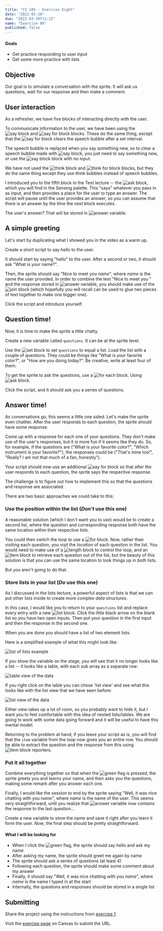 ```yaml
---
title: "CS 105 - Exercise Eight"
date: "2022-03-28"
due: "2022-03-30T11:15"
name: "Exercise 08"
published: false
---
```


#### Goals

- Get practice responding to user input
- Get some more practice with lists

## Objective

Our goal is to simulate a conversation with the sprite. It will ask us questions, wait for our response and then make a comment.

## User interaction

As a refresher, we have five blocks of interacting directly with the user.

To communicate information to the user, we have been using the ![say block](../images/snap-blocks/say.png#inline) and ![say for block](../images/snap-blocks/say-for.png#inline) blocks. These do the same thing, except that the ![say for block](../images/snap-blocks/say-for.png#inline) clears the speech bubble after a set interval.

The speech bubble is replaced when you say something new, so to clear a speech bubble made with ![say block](../images/snap-blocks/say.png#inline), you just need to say something new, or use the ![say block](../images/snap-blocks/say.png#inline) block with no input.

We have not used the ![think block](../images/snap-blocks/think.png#inline) and ![think for block](../images/snap-blocks/think-for.png#inline) blocks, but they do the same thing except they use think bubbles instead of speech bubbles.

I introduced you to the fifth block in the Text lecture -- the ![ask block](../images/snap-blocks/ask.png#inline), which you will find in the Sensing palette. This "says" whatever you pass in as input, and then provides a place for the user to type an answer. The script will pause until the user provides an answer, so you can assume that there is an answer by the time the next block executes.

The user's answer? That will be stored in ![answer variable](../images/snap-blocks/answer.png#inline).

## A simple greeting

Let's start by duplicating what I showed you in the video as a warm up.

Create a short script to say hello to the user.

It should start by saying "hello" to the user. After a second or two, it should ask "What is your name?".

Then, the sprite should say "Nice to meet you _name_", where _name_ is the name the user provided. In order to combine the text "Nice to meet you " and the response stored in ![answer variable](../images/snap-blocks/answer.png#inline), you should make use of the ![join block](../images/snap-blocks/join-text.png#inline) (which hopefully you will recall can be used to glue two pieces of text together to make one bigger one).

Click the script and introduce yourself.

## Question time!

Now, it is time to make the sprite a little chatty.

Create a new variable called `questions`. It can be at the sprite level.

Use the ![set block](../images/snap-blocks/set-variable.png#inline) to set `questions` to equal a list. Load the list with a couple of questions. They could be things like "What is your favorite color?", or "How are you doing today?". Be creative, write at least four of them.

To get the sprite to ask the questions, use a ![for each block](../images/snap-blocks/for-each.png#inline). Using ![ask block](../images/snap-blocks/ask.png#inline).

Click the script, and it should ask you a series of questions.

## Answer time!

As conversations go, this seems a little one sided. Let's make the sprite even chattier. After the user responds to each question, the sprite should have some response.

Come up with a response for each one of your questions. They don't make use of the user's responses, but it is more fun if it seems like they do. So, for example, if the questions are ("What is your favorite color?", "Which instrument is your favorite?"), the responses could be ("That's mine too!", "Really? I am not that much of a fan, honestly").

Your script should now use an additional ![say for block](../images/snap-blocks/say-for.png#inline) so that after the user responds to each question, the sprite says the respective response.

The challenge is to figure out how to implement this so that the questions and response are associated.

There are two basic approaches we could take to this:

### Use the position within the list (_Don't_ use this one)

A reasonable solution (which I don't want you to use) would be to create a second list, where the question and corresponding response both have the same location within their respective lists.

You could then switch the loop to use a ![for block](../images/snap-blocks/for-i.png#inline). Now, rather than visiting each question, you visit the _location_ of each question in the list. You would need to make use of a ![length block](../images/snap-blocks/length.png#inline) to control the loop, and an ![item block](../images/snap-blocks/item.png#inline) to retrieve each question out of the list, but the beauty of this solution is that you can use the same location to look things up in _both_ lists.

But you aren't going to do that.

### Store lists in your list (_Do_ use this one)

As I discussed in the lists lecture, a powerful aspect of lists is that we can put other lists inside to create more complex _data structures_.

In this case, I would like you to return to your `questions` list and replace every entry with a new ![list block](../images/snap-blocks/list.png#inline). Click the little black arrow on the blank list so you have two open inputs. Then put your question in the first input and then the response in the second one.

When you are done you should have a list of two element lists.

Here is a simplified example of what this might look like:

![list of lists example](../images/exercises/exercise08/list-of-lists.png)

If you show the variable on the stage, you will see that it no longer looks like a list -- it looks like a table, with each sub array as a separate row:

![table view of the data](../images/exercises/exercise08/table-view.png)

If you right click on the table you can chose 'list view' and see what this looks like with the list view that we have seen before:

![list view of the data](../images/exercises/exercise08/list-view.png)

Either view takes up a lot of room, so you probably want to hide it, but I want you to feel comfortable with this idea of nested lists/tables. We are going to work with some data going forward and it will be useful to have this mental model.

Returning to the problem at hand, if you leave your script as is, you will find that the `item` variable from the loop now gives you an entire row. You should be able to extract the question and the response from this using ![item block](../images/snap-blocks/item.png#inline) reporters.

### Put it all together

Combine everything together so that when the ![green flag](../images/snap-icons/green-flag-button.png#inline) is pressed, the sprite greets you and learns your name, and then asks you the questions, making some remark after you answer each one.

Finally, I would like the session to end by the sprite saying "Well, it was nice chatting with you _name_", where _name_ is the name of the user. This seems very straightforward, until you realize that ![answer variable](../images/snap-blocks/answer.png#inline) now contains the response to the last question...

Create a new variable to store the name and save it right after you learn it form the user. _Now_, the final step should be pretty straightforward.

#### What I will be looking for

- When I click the ![green flag](../images/snap-icons/green-flag-button.png#inline), the sprite should say hello and ask my name
- After asking my name, the sprite should greet me again by name
- The sprite should ask a series of questions (at least 4)
- Following each question, the sprite should make some comment about my answer
- Finally, it should say "Well, it was nice chatting with you _name_", where _name_ is the name I typed in at the start
- Internally, the questions and responses should be stored in a single list

## Submitting

Share the project using the instructions from [exercise 1](exercise01).

Visit the [exercise page](https://middlebury.instructure.com/courses/10245/assignments/168943) on Canvas to submit the URL.
